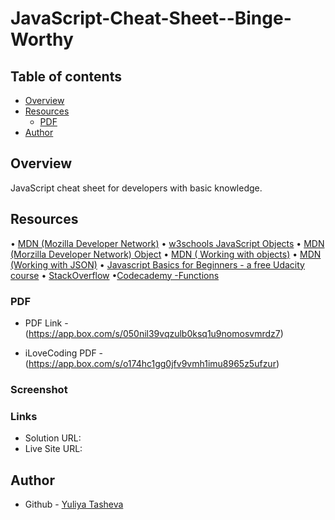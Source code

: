 # JavaScript-Cheat-Sheet--Binge-Worthy

## Table of contents

- [Overview](#overview)
- [Resources](#resources)
  - [PDF](#PDF)
- [Author](#author)

## Overview

JavaScript cheat sheet for developers with basic knowledge.

## Resources

•	[MDN (Mozilla Developer Network)](https://developer.mozilla.org/en-US/search?q=)
•	[w3schools JavaScript Objects](https://www.w3schools.com/js/js_objects.asp)
•	[MDN (Morzilla Developer Network) Object](https://developer.mozilla.org/en-US/docs/Web/JavaScript/Reference/Global_Objects/Object)
•	[MDN ( Working with objects)](https://developer.mozilla.org/en-US/docs/Web/JavaScript/Guide/Working_with_objects)
•	[MDN (Working with JSON)](https://developer.mozilla.org/en-US/docs/Learn/JavaScript/Objects/JSON)
•	[Javascript Basics for Beginners - a free Udacity course](https://www.udacity.com/course/javascript-basics--ud804)
•	[StackOverflow](https://stackoverflow.com/questions/tagged/javascript)
•[Codecademy -Functions](https://www.codecademy.com/learn/introduction-to-javascript/modules/learn-javascript-functions/cheatsheet)

### PDF

- PDF Link - (https://app.box.com/s/050nil39vqzulb0ksq1u9nomosvmrdz7)

- iLoveCoding PDF - (https://app.box.com/s/o174hc1gg0jfv9vmh1imu8965z5ufzur)
  
### Screenshot


### Links

- Solution URL: 
- Live Site URL:

## Author

- Github - [Yuliya Tasheva](https://github.com/YTasheva)
